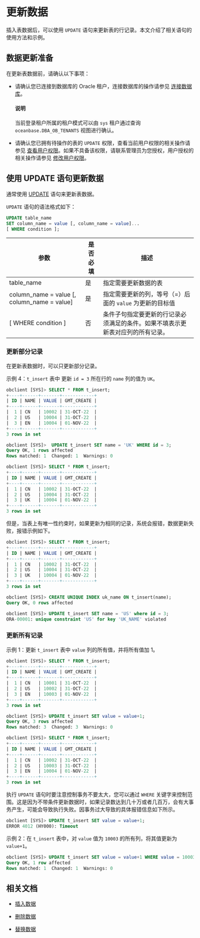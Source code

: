 # 更新数据

插入表数据后，可以使用 `UPDATE` 语句来更新表的行记录。本文介绍了相关语句的使用方法和示例。

## 数据更新准备

在更新表数据前，请确认以下事项：

* 请确认您已连接到数据库的 Oracle 租户，连接数据库的操作请参见 [连接数据库](../1.database-connection-of-oracle-mode/1.connection-methods-overview-of-oracle-mode.md)。

  <main id="notice" type='explain'>
   <h4>说明</h4>
   <p>当前登录租户所属的租户模式可以由 <code>sys</code> 租户通过查询 <code>oceanbase.DBA_OB_TENANTS</code> 视图进行确认。 </p>
  </main>
  
* 请确认您已拥有待操作的表的 `UPDATE` 权限，查看当前用户权限的相关操作请参见 [查看用户权限](../../../7.reference/2.administrator-guide/2.basic-database-management/4.manage-tenants/5.manage-users-and-permissions/2.oracle-mode/4.view-the-user-permissions-of-oracle-mode.md)。如果不具备该权限，请联系管理员为您授权，用户授权的相关操作请参见 [修改用户权限](../../../7.reference/2.administrator-guide/2.basic-database-management/4.manage-tenants/5.manage-users-and-permissions/2.oracle-mode/5.modify-the-user-permissions-of-oracle-mode.md)。

## 使用 UPDATE 语句更新数据

通常使用 [UPDATE](../../../7.reference/4.development-reference/1.sql-syntax/3.common-tenant-of-oracle-mode/9.sql-statement-of-oracle-mode/2.dml-of-oracle-mode/6.update-of-oracle-mode.md) 语句来更新表数据。

`UPDATE` 语句的语法格式如下：

```sql
UPDATE table_name
SET column_name = value [, column_name = value]...
[ WHERE condition ];
```

|                      参数                     | 是否必填 |                   描述                                                 |
|-----------------------------------------------|---------|------------------------------------------------------------------------|
| table_name                                    | 是      | 指定需要更新数据的表                                                     |
| column_name = value \[, column_name = value\] | 是      | 指定需要更新的列，等号（=）后面的 `value` 为更新的目标值                    |
| \[ WHERE condition \]                         | 否      | 条件子句指定要更新的行记录必须满足的条件。如果不填表示更新表对应列的所有记录。 |

### 更新部分记录

在更新表数据时，可以只更新部分记录。

示例 4：`t_insert` 表中 更新 `id = 3` 所在行的 `name` 列的值为 `UK`。

```sql
obclient [SYS]> SELECT * FROM t_insert;
+----+------+-------+------------+
| ID | NAME | VALUE | GMT_CREATE |
+----+------+-------+------------+
|  1 | CN   | 10002 | 31-OCT-22  |
|  2 | US   | 10004 | 31-OCT-22  |
|  3 | EN   | 10004 | 01-NOV-22  |
+----+------+-------+------------+
3 rows in set

obclient [SYS]>  UPDATE t_insert SET name = 'UK' WHERE id = 3;
Query OK, 1 rows affected
Rows matched: 1  Changed: 1  Warnings: 0 

obclient [SYS]> SELECT * FROM t_insert;
+----+------+-------+------------+
| ID | NAME | VALUE | GMT_CREATE |
+----+------+-------+------------+
|  1 | CN   | 10002 | 31-OCT-22  |
|  2 | US   | 10004 | 31-OCT-22  |
|  3 | UK   | 10004 | 01-NOV-22  |
+----+------+-------+------------+
3 rows in set
```

但是，当表上有唯一性约束时，如果更新为相同的记录，系统会报错，数据更新失败，报错示例如下。

```sql
obclient [SYS]> SELECT * FROM t_insert;
+----+------+-------+------------+
| ID | NAME | VALUE | GMT_CREATE |
+----+------+-------+------------+
|  1 | CN   | 10002 | 31-OCT-22  |
|  2 | US   | 10004 | 31-OCT-22  |
|  3 | UK   | 10004 | 01-NOV-22  |
+----+------+-------+------------+
3 rows in set

obclient [SYS]> CREATE UNIQUE INDEX uk_name ON t_insert(name);
Query OK, 0 rows affected 

obclient [SYS]> UPDATE t_insert SET name = 'US' where id = 3;
ORA-00001: unique constraint 'US' for key 'UK_NAME' violated
```

### 更新所有记录

示例 1：更新 `t_insert` 表中 `value` 列的所有值，并将所有值加 1。

```sql
obclient [SYS]> SELECT * FROM t_insert;
+----+------+-------+------------+
| ID | NAME | VALUE | GMT_CREATE |
+----+------+-------+------------+
|  1 | CN   | 10001 | 31-OCT-22  |
|  2 | US   | 10002 | 31-OCT-22  |
|  3 | EN   | 10003 | 01-NOV-22  |
+----+------+-------+------------+
3 rows in set

obclient [SYS]> UPDATE t_insert SET value = value+1;
Query OK, 3 rows affected 
Rows matched: 3  Changed: 3  Warnings: 0

obclient [SYS]> SELECT * FROM t_insert;
+----+------+-------+------------+
| ID | NAME | VALUE | GMT_CREATE |
+----+------+-------+------------+
|  1 | CN   | 10002 | 31-OCT-22  |
|  2 | US   | 10003 | 31-OCT-22  |
|  3 | EN   | 10004 | 01-NOV-22  |
+----+------+-------+------------+
3 rows in set
```

执行 `UPDATE` 语句时要注意控制事务不要太大，您可以通过 `WHERE` 关键字来控制范围。这是因为不带条件更新数据时，如果记录数达到几十万或者几百万，会有大事务产生，可能会导致执行失败。因事务过大导致的具体报错信息如下所示。

```sql
obclient [SYS]> UPDATE t_insert SET value = value+1;
ERROR 4012 (HY000): Timeout
```

示例 2：在 `t_insert` 表中，对 `value` 值为 `10003` 的所有列，将其值更新为 `value+1`。

```sql
obclient [SYS]> UPDATE t_insert SET value = value+1 WHERE value = 10003;
Query OK, 1 row affected
Rows matched: 1  Changed: 1  Warnings: 0
```

## 相关文档

* [插入数据](1.insert-data-of-oracle-mode.md)

* [删除数据](3.delete-data-of-oracle-mode.md)

* [替换数据](4.replace-data-of-oracle-mode.md)